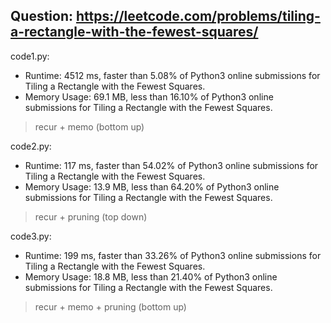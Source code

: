 ## Question: https://leetcode.com/problems/tiling-a-rectangle-with-the-fewest-squares/

code1.py:
* Runtime: 4512 ms, faster than 5.08% of Python3 online submissions for Tiling a Rectangle with the Fewest Squares.
* Memory Usage: 69.1 MB, less than 16.10% of Python3 online submissions for Tiling a Rectangle with the Fewest Squares.
> recur + memo (bottom up)

code2.py:
* Runtime: 117 ms, faster than 54.02% of Python3 online submissions for Tiling a Rectangle with the Fewest Squares.
* Memory Usage: 13.9 MB, less than 64.20% of Python3 online submissions for Tiling a Rectangle with the Fewest Squares.
> recur + pruning (top down)

code3.py:
* Runtime: 199 ms, faster than 33.26% of Python3 online submissions for Tiling a Rectangle with the Fewest Squares.
* Memory Usage: 18.8 MB, less than 21.40% of Python3 online submissions for Tiling a Rectangle with the Fewest Squares.
> recur + memo + pruning (bottom up)